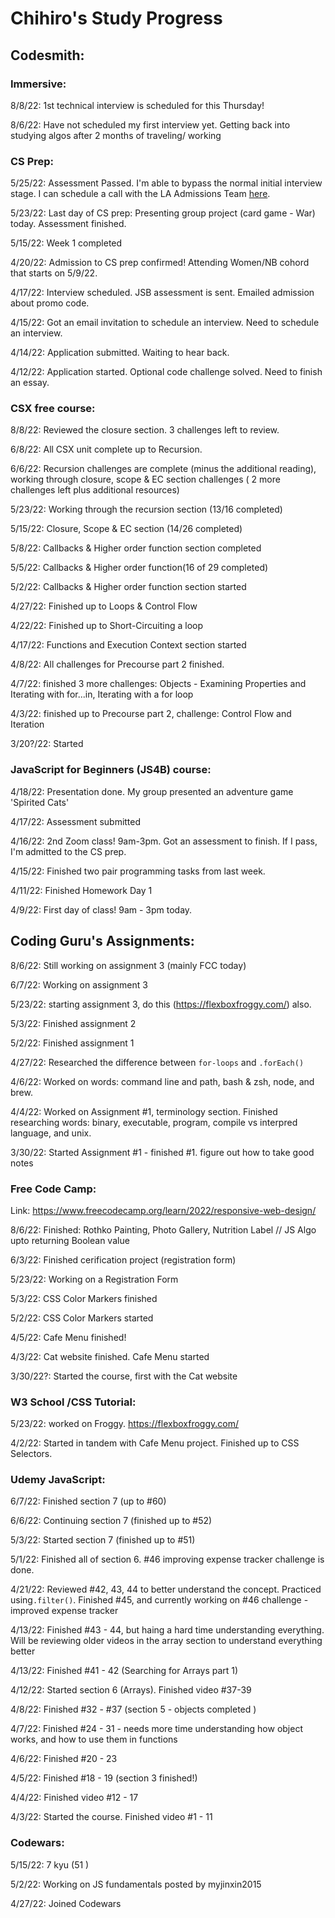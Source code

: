 # Chihiro's Study Progress

## Codesmith:

### Immersive:

8/8/22: 1st technical interview is scheduled for this Thursday! 

8/6/22: Have not scheduled my first interview yet. Getting back into studying algos after 2 months of traveling/ working

### CS Prep:

5/25/22: Assessment Passed. I'm able to bypass the normal initial interview stage. I can schedule a call with the LA Admissions Team [here](https://calendly.com/codesmith-admissions-la-initial/codesmith-la-post-cs-prep-call?month=2022-02).

5/23/22: Last day of CS prep: Presenting group project (card game - War) today. Assessment finished. 

5/15/22: Week 1 completed

4/20/22: Admission to CS prep confirmed! Attending Women/NB cohord that starts on 5/9/22. 

4/17/22: Interview scheduled. JSB assessment is sent. Emailed admission about promo code.

4/15/22: Got an email invitation to schedule an interview. Need to schedule an interview. 

4/14/22: Application submitted. Waiting to hear back.

4/12/22: Application started. Optional code challenge solved. Need to finish an essay.

### CSX free course:

8/8/22: Reviewed the closure section. 3 challenges left to review.

6/8/22: All CSX unit complete up to Recursion. 

6/6/22: Recursion challenges are complete (minus the additional reading), working through closure, scope & EC section challenges ( 2 more challenges left plus additional resources)

5/23/22: Working through the recursion section (13/16 completed)

5/15/22: Closure, Scope & EC section (14/26 completed)

5/8/22: Callbacks & Higher order function section completed

5/5/22: Callbacks & Higher order function(16 of 29 completed) 

5/2/22: Callbacks & Higher order function section started 

4/27/22: Finished up to Loops & Control Flow

4/22/22: Finished up to Short-Circuiting a loop

4/17/22: Functions and Execution Context section started

4/8/22: All challenges for Precourse part 2 finished.

4/7/22: finished 3 more challenges: Objects - Examining Properties and Iterating with for...in, Iterating with a for loop

4/3/22: finished up to Precourse part 2, challenge: Control Flow and Iteration

3/20?/22: Started

### JavaScript for Beginners (JS4B) course:

4/18/22: Presentation done. My group presented an adventure game 'Spirited Cats'

4/17/22: Assessment submitted

4/16/22: 2nd Zoom class! 9am-3pm. Got an assessment to finish. If I pass, I'm admitted to the CS prep. 

4/15/22: Finished two pair programming tasks from last week. 

4/11/22: Finished Homework Day 1

4/9/22: First day of class! 9am - 3pm today. 

## Coding Guru's Assignments:

8/6/22: Still working on assignment 3 (mainly FCC today)

6/7/22: Working on assignment 3

5/23/22: starting assignment 3, do this (https://flexboxfroggy.com/) also.

5/3/22: Finished assignment 2

5/2/22: Finished assignment 1

4/27/22: Researched the difference between `for-loops` and `.forEach()`

4/6/22: Worked on words: command line and path, bash & zsh, node, and brew.

4/4/22:  Worked on Assignment #1, terminology section. Finished researching words: binary, executable, program, compile vs interpred language, and unix.

3/30/22: Started Assignment #1 - finished #1. figure out how to take good notes

### Free Code Camp: 

Link: https://www.freecodecamp.org/learn/2022/responsive-web-design/

8/6/22: Finished: Rothko Painting, Photo Gallery, Nutrition Label // JS Algo upto returning Boolean value

6/3/22: Finished cerification project (registration form)

5/23/22: Working on a Registration Form

5/3/22: CSS Color Markers finished

5/2/22: CSS Color Markers started

4/5/22: Cafe Menu finished!

4/3/22: Cat website finished. Cafe Menu started

3/30/22?: Started the course, first with the Cat website

### W3 School /CSS Tutorial:

5/23/22: worked on Froggy. https://flexboxfroggy.com/

4/2/22: Started in tandem with Cafe Menu project. Finished up to CSS Selectors.

### Udemy JavaScript:

6/7/22: Finished section 7 (up to #60)

6/6/22: Continuing section 7 (finished up to #52)

5/3/22: Started section 7 (finished up to #51)

5/1/22: Finished all of section 6. #46 improving expense tracker challenge is done. 

4/21/22: Reviewed #42, 43, 44 to better understand the concept. Practiced using`.filter()`. Finished #45, and currently working on #46 challenge - improved expense tracker

4/13/22: Finished #43 - 44, but haing a hard time understanding everything. Will be reviewing older videos in the array section to understand everything better

4/13/22: Finished #41 - 42 (Searching for Arrays part 1)

4/12/22: Started section 6 (Arrays). Finished video #37-39

4/8/22: Finished #32 - #37 (section 5 - objects completed )

4/7/22: Finished #24 - 31 - needs more time understanding how object works, and how to use them in functions

4/6/22: Finished #20 - 23 

4/5/22: Finished #18 - 19 (section 3 finished!)

4/4/22: Finished video #12 - 17

4/3/22: Started the course. Finished video #1 - 11



### Codewars:

5/15/22: 7 kyu (51 )

5/2/22: Working on JS fundamentals posted by myjinxin2015

4/27/22: Joined Codewars
